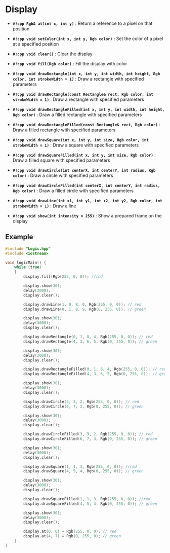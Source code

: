 # Display

- **`#!cpp Rgb& at(int x, int y)`** :	Return a reference to a pixel on that position

- **`#!cpp void setColor(int x, int y, Rgb color)`** : Set the color of a pixel at a specified position

- **`#!cpp void clear()`** :	Clear the display

- **`#!cpp void fill(Rgb color)`** :	Fill the display with color

- **`#!cpp void drawRectangle(int x, int y, int width, int height, Rgb color, int strokeWidth = 1)`** : Draw a rectangle with specified parameters

- **`#!cpp void drawRectangle(const Rectangle& rect, Rgb color, int strokeWidth = 1)`** :	Draw a rectangle with specified parameters

- **`#!cpp void drawRectangleFilled(int x, int y, int width, int height, Rgb color)`** :	Draw a filled rectangle with specified parameters

- **`#!cpp void drawRectangleFilled(const Rectangle& rect, Rgb color)`** : Draw a filled rectangle with specified parameters

- **`#!cpp void drawSquare(int x, int y, int size, Rgb color, int strokeWidth = 1)`** : Draw a square with specified parameters

- **`#!cpp void drawSquareFilled(int x, int y, int size, Rgb color)`** :	Draw a filled square with specified parameters

- **`#!cpp void drawCircle(int centerX, int centerY, int radius, Rgb color)`** :	Draw a circle with specified parameters

- **`#!cpp void drawCircleFilled(int centerX, int centerY, int radius, Rgb color)`** : Draw a filled circle with specified parameters

- **`#!cpp void drawLine(int x1, int y1, int x2, int y2, Rgb color, int strokeWidth = 1)`** :	Draw a line

- **`#!cpp void show(int intensity = 255)`** : Show a prepared frame on the display

## Example

```cpp
#include "Logic.hpp"
#include <iostream>

void logicMain() {
    while (true)
    {
        display.fill(Rgb(255, 0, 0)); //red

        display.show(30);
        delay(3000);
        display.clear();

        display.drawLine(1, 0, 8, 0, Rgb(255, 0, 0)); // red
        display.drawLine(0, 1, 8, 9, Rgb(0, 255, 0)); // green

        display.show(30);
        delay(3000);
        display.clear();

        display.drawRectangle(0, 1, 8, 4, Rgb(255, 0, 0)); // red
        display.drawRectangle(4, 3, 6, 5, Rgb(0, 255, 0)); // green

        display.show(30);
        delay(3000);
        display.clear();

        display.drawRectangleFilled(0, 1, 8, 4, Rgb(255, 0, 0)); // red
        display.drawRectangleFilled(4, 3, 6, 5, Rgb(0, 255, 0)); // green

        display.show(30);
        delay(3000);
        display.clear();

        display.drawCircle(3, 3, 2, Rgb(255, 0, 0)); // red
        display.drawCircle(6, 7, 3, Rgb(0, 255, 0)); // green

        display.show(30);
        delay(3000);
        display.clear();

        display.drawCircleFilled(3, 3, 2, Rgb(255, 0, 0)); // red
        display.drawCircleFilled(6, 7, 3, Rgb(0, 255, 0)); // green

        display.show(30);
        delay(3000);
        display.clear();

        display.drawSquare(1, 1, 3, Rgb(255, 0, 0)); //red
        display.drawSquare(4, 5, 4, Rgb(0, 255, 0)); // green

        display.show(30);
        delay(3000);
        display.clear();

        display.drawSquareFilled(1, 1, 3, Rgb(255, 0, 0)); //red
        display.drawSquareFilled(4, 5, 4, Rgb(0, 255, 0)); // green

        display.show(30);
        delay(3000);
        display.clear();

        display.at(0, 0) = Rgb(255, 0, 0); // red
        display.at(4, 7) = Rgb(0, 255, 0); // green
    }
}
```

